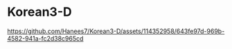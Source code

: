 # Korean3-D

https://github.com/Hanees7/Korean3-D/assets/114352958/643fe97d-969b-4582-941a-fc2d38c965cd

